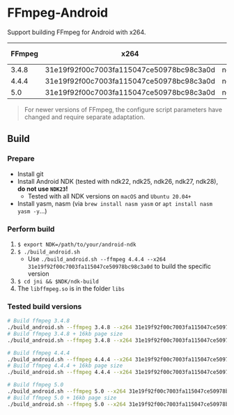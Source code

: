 # FFmpeg-Android

Support building FFmpeg for Android with x264.

| FFmpeg | x264 | Android NDK | Tested Platform |
| ------ | ---- | ----------- | ------ |
| 3.4.8 | 31e19f92f00c7003fa115047ce50978bc98c3a0d | ndk22,ndk25,ndk26,ndk27,ndk28 | macOS/Ubuntu |
| 4.4.4 | 31e19f92f00c7003fa115047ce50978bc98c3a0d | ndk22,ndk25,ndk26,ndk27,ndk28 | macOS/Ubuntu |
| 5.0 | 31e19f92f00c7003fa115047ce50978bc98c3a0d | ndk25,ndk26,ndk27,ndk28 | macOS/Ubuntu |

> For newer versions of FFmpeg, the configure script parameters have changed and require separate adaptation.

## Build

### Prepare

- Install git
- Install Android NDK (tested with ndk22, ndk25, ndk26, ndk27, ndk28), __do not use `NDK23`!__
  - Tested with all NDK versions on `macOS` and `Ubuntu 20.04+`
- Install yasm, nasm (via `brew install nasm yasm` or `apt install nasm yasm -y`...)

### Perform build

1. `$ export NDK=/path/to/your/android-ndk`
2. `$ ./build_android.sh`
    - Use `./build_android.sh --ffmpeg 4.4.4 --x264 31e19f92f00c7003fa115047ce50978bc98c3a0d` to build the specific version
3. `$ cd jni && $NDK/ndk-build`
4. The `libffmpeg.so` is in the folder `libs`

### Tested build versions

```bash
# Build ffmpeg 3.4.8
./build_android.sh --ffmpeg 3.4.8 --x264 31e19f92f00c7003fa115047ce50978bc98c3a0d
# Build ffmpeg 3.4.8 + 16kb page size
./build_android.sh --ffmpeg 3.4.8 --x264 31e19f92f00c7003fa115047ce50978bc98c3a0d --16kb
```

```bash
# Build ffmpeg 4.4.4
./build_android.sh --ffmpeg 4.4.4 --x264 31e19f92f00c7003fa115047ce50978bc98c3a0d
# Build ffmpeg 4.4.4 + 16kb page size
./build_android.sh --ffmpeg 4.4.4 --x264 31e19f92f00c7003fa115047ce50978bc98c3a0d --16kb
```

```bash
# Build ffmpeg 5.0
./build_android.sh --ffmpeg 5.0 --x264 31e19f92f00c7003fa115047ce50978bc98c3a0d
# Build ffmpeg 5.0 + 16kb page size
./build_android.sh --ffmpeg 5.0 --x264 31e19f92f00c7003fa115047ce50978bc98c3a0d --16kb
```
